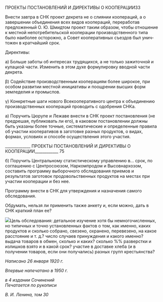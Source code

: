 ПРОЕКТЫ ПОСТАНОВЛЕНИЙ И ДИРЕКТИВЫ О КООПЕРАЦИИ33

Внести завтра в СНК проект декрета не о слиянии коопераций, а о завершении объе­динения всех видов коопераций, переработав предложенный О. Ю. Шмидтом проект таким образом, чтобы отношение к местной непотребительской кооперации производ­ственного типа было наиболее осторожно, а Совет кооперативных съездов был унич­тожен в кратчайший срок.

Директивы:

а) Больше заботы об интересах трудящихся, а не только зажиточной и кулацкой час­ти. Изменить в этом духе формулировку вводной части декрета.

β) Содействие производственным кооперациям более широкое, при особом развитии местной инициативы и поощрении высших форм земледелия и промыслов.

γ) Конкретные шаги нового Всекооперативного центра к объединению производст­венных коопераций проводить с одобрения СНКа.

а) Поручить Цюрупе и Лежаве внести в СНК проект постановления (не предрешая, публиковать ли его), в каковом постановлении должны быть указаны более точные, систематические и определенные правила об участии кооперативов в заготовке разных продуктов, о видах, формах, условиях и способе осуществления этого участия.

  

_____________ ПРОЕКТЫ ПОСТАНОВЛЕНИЙ И ДИРЕКТИВЫ О КООПЕРАЦИИ____________ 75

б) Поручить Центральному статистическому управлению в... срок, по соглашению с Центросоюзом, Наркомпродом и Высовнархозом, составить программу выборочного обследования приемов и результатов заготовок продовольственных продуктов на мес­тах при участии кооперации и без нее.

Программу внести в СНК для утверждения и назначения самого обследования.

Обдумать, нельзя ли применить также анкету и, если можно, дать в СНК краткий план ее?

![](file:///C:/Users/bot32/AppData/Local/Temp/msohtmlclip1/01/clip_image001.png)Цель обследования: детальное изучение хотя бы немногочисленных, но типичных и точно установленных фактов о том, как именно, каких продуктов и сколько собрано, свезено, охранено, перевезено, на какое расстояние и т. д.? число случаев принуждения и какого именно? выдача товаров в обмен, сколько и каких? сколько %% разверстки и излишков взято и в какой срок? участие в доставке хлеба (и в получении товаров, если они получались) разных групп крестьянства?

_Написано 26 января 1920 г._

_Впервые напечатано в 1950 г._

_в 4 издании Сочинений                                                                   Печатается по рукописи_

_В. И. Ленина, том 30_